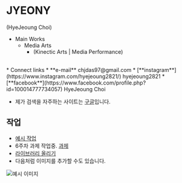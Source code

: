 # JYEONY
(HyeJeoung Choi)

* Main Works
  * Media Arts
    * (Kinectic Arts | Media Performance)  
<br/>
* Connect links
  * **e-mail**      chjdas97@gmail.com
  * [**instagram**](https://www.instagram.com/hyejeoung2821/)   hyejeoung2821
  * [**facebook**](https://www.facebook.com/profile.php?id=100014777734057)    HyeJeoung Choi

* 제가 검색을 자주하는 사이트는 [구글](https://google.com)입니다.


## 작업
 * [예시 작업](./example/)
 * 6주차 과제 작업중. [과제](./6week/)
 * [라이브러리 올리기](./NOC_5_05_MultiShapes/)
 * 다음처럼 이미지를 추가할 수도 있습니다.

 ![예시 이미지](./example_img.png)
